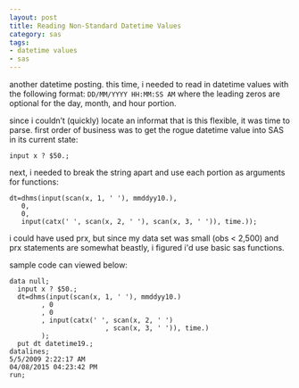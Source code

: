```yaml
---
layout: post
title: Reading Non-Standard Datetime Values
category: sas
tags:
- datetime values
- sas
---
```


another datetime posting. this time, i needed to read in datetime values with the following format: `DD/MM/YYYY HH:MM:SS AM` where the leading zeros are optional for the day, month, and hour portion.

<!--more-->

since i couldn’t (quickly) locate an informat that is this flexible, it was time to parse. first order of business was to get the rogue datetime value into SAS in its current state:

	input x ? $50.;

next, i needed to break the string apart and use each portion as arguments for functions:

	dt=dhms(input(scan(x, 1, ' '), mmddyy10.),
	   0,
	   0,
	   input(catx(' ', scan(x, 2, ' '), scan(x, 3, ' ')), time.));

i could have used prx, but since my data set was small (obs < 2,500) and prx statements are somewhat beastly, i figured i'd use basic sas functions.

sample code can viewed below:

    data null;
      input x ? $50.;
      dt=dhms(input(scan(x, 1, ' '), mmddyy10.)
            , 0
            , 0
            , input(catx(' ', scan(x, 2, ' ')
            				, scan(x, 3, ' ')), time.)
            );
      put dt datetime19.;
    datalines;
    5/5/2009 2:22:17 AM
    04/08/2015 04:23:42 PM
    run;
